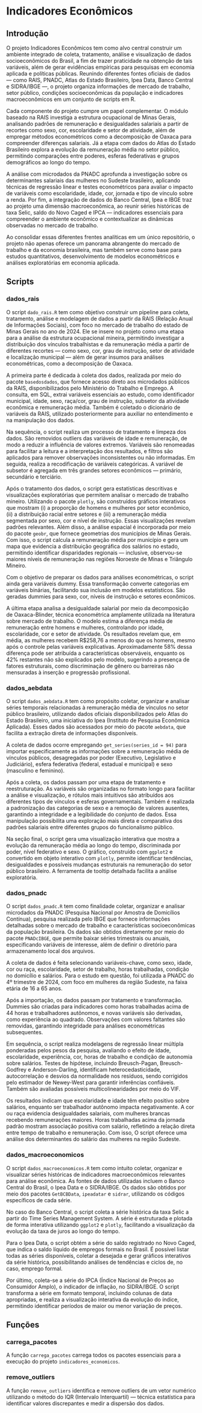 # Indicadores Econômicos

## Introdução

O projeto Indicadores Econômicos tem como alvo central construir um ambiente integrado de coleta, tratamento, análise e visualização de dados socioeconômicos do Brasil, a fim de trazer praticidade na obtenção de tais variáveis, além de gerar evidências empíricas para pesquisas em economia aplicada e políticas públicas. Reunindo diferentes fontes oficiais de dados — como RAIS, PNADC, Atlas do Estado Brasileiro, Ipea Data, Banco Central e SIDRA/IBGE —, o projeto organiza informações de mercado de trabalho, setor público, condições socioeconômicas da população e indicadores macroeconômicos em um conjunto de scripts em R.

Cada componente do projeto cumpre um papel complementar. O módulo baseado na RAIS investiga a estrutura ocupacional de Minas Gerais, analisando padrões de remuneração e desigualdades salariais a partir de recortes como sexo, cor, escolaridade e setor de atividade, além de empregar métodos econométricos como a decomposição de Oaxaca para compreender diferenças salariais. Já a etapa com dados do Atlas do Estado Brasileiro explora a evolução da remuneração média no setor público, permitindo comparações entre poderes, esferas federativas e grupos demográficos ao longo do tempo.

A análise com microdados da PNADC aprofunda a investigação sobre os determinantes salariais das mulheres no Sudeste brasileiro, aplicando técnicas de regressão linear e testes econométricos para avaliar o impacto de variáveis como escolaridade, idade, cor, jornada e tipo de vínculo sobre a renda. Por fim, a integração de dados do Banco Central, Ipea e IBGE traz ao projeto uma dimensão macroeconômica, ao reunir séries históricas de taxa Selic, saldo do Novo Caged e IPCA — indicadores essenciais para compreender o ambiente econômico e contextualizar as dinâmicas observadas no mercado de trabalho.

Ao consolidar essas diferentes frentes analíticas em um único repositório, o projeto não apenas oferece um panorama abrangente do mercado de trabalho e da economia brasileira, mas também serve como base para estudos quantitativos, desenvolvimento de modelos econométricos e análises exploratórias em economia aplicada.

## Scripts

### dados_rais

O script `dado_rais.R` tem como objetivo construir um pipeline para coleta, tratamento, análise e modelagem de dados a partir da RAIS (Relação Anual de Informações Sociais), com foco no mercado de trabalho do estado de Minas Gerais no ano de 2024. Ele se insere no projeto como uma etapa para a análise da estrutura ocupacional mineira, permitindo investigar a distribuição dos vínculos trabalhistas e da remuneração média a partir de diferentes recortes — como sexo, cor, grau de instrução, setor de atividade e localização municipal — além de gerar insumos para análises econométricas, como a decomposição de Oaxaca.

A primeira parte é dedicada à coleta dos dados, realizada por meio do pacote `basedosdados`, que fornece acesso direto aos microdados públicos da RAIS, disponibilizados pelo Ministério do Trabalho e Emprego. A consulta, em SQL, extrai variáveis essenciais ao estudo, como identificador municipal, idade, sexo, raça/cor, grau de instrução, subsetor da atividade econômica e remuneração média. Também é coletado o dicionário de variáveis da RAIS, utilizado posteriormente para auxiliar no entendimento e na manipulação dos dados.

Na sequência, o script realiza um processo de tratamento e limpeza dos dados. São removidos outliers das variáveis de idade e remuneração, de modo a reduzir a influência de valores extremos. Variáveis são renomeadas para facilitar a leitura e a interpretação dos resultados, e filtros são aplicados para remover observações inconsistentes ou não informadas. Em seguida, realiza a recodificação de variáveis categóricas. A variável de subsetor é agregada em três grandes setores econômicos — primário, secundário e terciário.

Após o tratamento dos dados, o script gera estatísticas descritivas e visualizações exploratórias que permitem analisar o mercado de trabalho mineiro. Utilizando o pacote `plotly`, são construídos gráficos interativos que mostram (i) a proporção de homens e mulheres por setor econômico, (ii) a distribuição racial entre setores e (iii) a remuneração média segmentada por sexo, cor e nível de instrução. Essas visualizações revelam padrões relevantes. Além disso, a análise espacial é incorporada por meio do pacote `geobr`, que fornece geometrias dos municípios de Minas Gerais. Com isso, o script calcula a remuneração média por município e gera um mapa que evidencia a distribuição geográfica dos salários no estado, permitindo identificar disparidades regionais — inclusive, observou-se maiores níveis de remuneração nas regiões Noroeste de Minas e Triângulo Mineiro.

Com o objetivo de preparar os dados para análises econométricas, o script ainda gera variáveis dummy. Essa transformação converte categorias em variáveis binárias, facilitando sua inclusão em modelos estatísticos. São geradas dummies para sexo, cor, níveis de instrução e setores econômicos.

A última etapa analisa a desigualdade salarial por meio da decomposição de Oaxaca-Blinder, técnica econométrica amplamente utilizada na literatura sobre mercado de trabalho. O modelo estima a diferença média de remuneração entre homens e mulheres, controlando por idade, escolaridade, cor e setor de atividade. Os resultados revelam que, em média, as mulheres recebem R\$258,76 a menos do que os homens, mesmo após o controle pelas variáveis explicativas. Aproximadamente 58% dessa diferença pode ser atribuída a características observáveis, enquanto os 42% restantes não são explicados pelo modelo, sugerindo a presença de fatores estruturais, como discriminação de gênero ou barreiras não mensuradas à inserção e progressão profissional.

### dados_aebdata

O script `dados_aebdata.R` tem como propósito coletar, organizar e analisar séries temporais relacionadas à remuneração média de vínculos no setor público brasileiro, utilizando dados oficiais disponibilizados pelo Atlas do Estado Brasileiro, uma iniciativa do Ipea (Instituto de Pesquisa Econômica Aplicada). Esses dados são acessados por meio do pacote `aebdata`, que facilita a extração direta de informações disponíveis.

A coleta de dados ocorre empregando `get_series(series_id = 94)` para importar especificamente as informações sobre a remuneração média de vínculos públicos, desagregadas por poder (Executivo, Legislativo e Judiciário), esfera federativa (federal, estadual e municipal) e sexo (masculino e feminino).

Após a coleta, os dados passam por uma etapa de tratamento e reestruturação. As variáveis são organizadas no formato longo para facilitar a análise e visualização, e rótulos mais intuitivos são atribuídos aos diferentes tipos de vínculos e esferas governamentais. Também é realizada a padronização das categorias de sexo e a remoção de valores ausentes, garantindo a integridade e a legibilidade do conjunto de dados. Essa manipulação possibilita uma exploração mais direta e comparativa dos padrões salariais entre diferentes grupos do funcionalismo público.

Na seção final, o script gera uma visualização interativa que mostra a evolução da remuneração média ao longo do tempo, discriminada por poder, nível federativo e sexo. O gráfico, construído com `ggplot2` e convertido em objeto interativo com `plotly`, permite identificar tendências, desigualdades e possíveis mudanças estruturais na remuneração do setor público brasileiro. A ferramenta de tooltip detalhada facilita a análise exploratória.

### dados_pnadc

O script `dados_pnadc.R` tem como finalidade coletar, organizar e analisar microdados da PNADC (Pesquisa Nacional por Amostra de Domicílios Contínua), pesquisa realizada pelo IBGE que fornece informações detalhadas sobre o mercado de trabalho e características socioeconômicas da população brasileira. Os dados são obtidos diretamente por meio do pacote `PNADcIBGE`, que permite baixar séries trimestrais ou anuais, especificando variáveis de interesse, além de definir o diretório para armazenamento local dos arquivos.

A coleta de dados é feita selecionando variáveis-chave, como sexo, idade, cor ou raça, escolaridade, setor de trabalho, horas trabalhadas, condição no domicílio e salários. Para o estudo em questão, foi utilizada a PNADC do 4º trimestre de 2024, com foco em mulheres da região Sudeste, na faixa etária de 16 a 65 anos.

Após a importação, os dados passam por tratamento e transformação. Dummies são criadas para indicadores como horas trabalhadas acima de 44 horas e trabalhadores autônomos, e novas variáveis são derivadas, como experiência ao quadrado. Observações com valores faltantes são removidas, garantindo integridade para análises econométricas subsequentes.

Em sequência, o script realiza modelagens de regressão linear múltipla ponderadas pelos pesos da pesquisa, avaliando o efeito de idade, escolaridade, experiência, cor, horas de trabalho e condição de autonomia sobre salários. Testes de hipótese, incluindo Breusch-Pagan, Breusch-Godfrey e Anderson-Darling, identificam heterocedasticidade, autocorrelação e desvios da normalidade nos resíduos, sendo corrigidos pelo estimador de Newey-West para garantir inferências confiáveis. Também são avaliadas possíveis multicolinearidades por meio do VIF.

Os resultados indicam que escolaridade e idade têm efeito positivo sobre salários, enquanto ser trabalhador autônomo impacta negativamente. A cor ou raça evidencia desigualdades salariais, com mulheres brancas recebendo remunerações maiores. Horas trabalhadas acima da jornada padrão mostram associação positiva com salário, refletindo a relação direta entre tempo de trabalho e remuneração. Com isso, O script oferece uma análise dos determinantes do salário das mulheres na região Sudeste.

### dados_macroeconomicos

O script `dados_macroeconomicos.R` tem como intuito coletar, organizar e visualizar séries históricas de indicadores macroeconômicos relevantes para análise econômica. As fontes de dados utilizadas incluem o Banco Central do Brasil, o Ipea Data e o SIDRA/IBGE. Os dados são obtidos por meio dos pacotes `GetBCBData`, `ipeadatar` e `sidrar`, utilizando os códigos específicos de cada série.

No caso do Banco Central, o script coleta a série histórica da taxa Selic a partir do Time Series Management System. A série é estruturada e plotada de forma interativa utilizando `ggplot2` e `plotly`, facilitando a visualização da evolução da taxa de juros ao longo do tempo.

Para o Ipea Data, o script obtém a série do saldo registrado no Novo Caged, que indica o saldo líquido de empregos formais no Brasil. É possível listar todas as séries disponíveis, coletar a desejada e gerar gráficos interativos da série histórica, possibilitando análises de tendências e ciclos de, no caso, emprego formal.

Por último, coleta-se a série do IPCA (Índice Nacional de Preços ao Consumidor Amplo), o indicador de inflação, no SIDRA/IBGE. O script transforma a série em formato temporal, incluindo colunas de data apropriadas, e realiza a visualização interativa da evolução do índice, permitindo identificar períodos de maior ou menor variação de preços.

## Funções

### carrega_pacotes

A função `carrega_pacotes` carrega todos os pacotes essenciais para a execução do projeto `indicadores_economicos`.

### remove_outliers

A função `remove_outliers` identifica e remove outliers de um vetor numérico utilizando o método do IQR (Intervalo Interquartil) — técnica estatística para identificar valores discrepantes e medir a dispersão dos dados.
